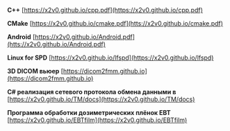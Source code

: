 **C++**
[https://x2v0.github.io/cpp.pdf](https://x2v0.github.io/cpp.pdf)

**CMake**
[https://x2v0.github.io/cmake.pdf](htts://x2v0.github.io/cmake.pdf)

**Android**
[https://x2v0.github.io/Android.pdf](htts://x2v0.github.io/Android.pdf)

**Linux for SPD**
[https://x2v0.github.io/lfspd](https://x2v0.github.io/lfspd)

**3D DICOM вьюер**
[https://dicom2fmm.github.io](https://dicom2fmm.github.io) 

**C# реализация сетевого протокола обмена данными в** [https://x2v0.github.io/TM/docs](https://x2v0.github.io/TM/docs)

**Программа обработки дозиметрических плёнок EBT**
[https://x2v0.github.io/EBTfilm](https://x2v0.github.io/EBTfilm)
